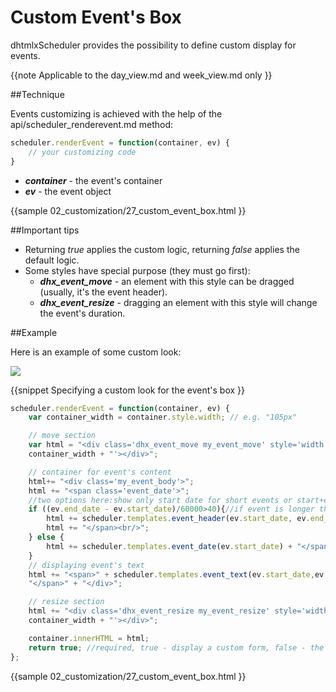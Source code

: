 Custom Event's Box 
==============

dhtmlxScheduler provides the possibility to define custom display for events.

{{note
Applicable to the day_view.md and week_view.md only
}}

##Technique

Events customizing is achieved with the help of the api/scheduler_renderevent.md method:

~~~js
scheduler.renderEvent = function(container, ev) {
	// your customizing code
}
~~~

- **_container_** - the event's container
- **_ev_** - the event object

{{sample
	02_customization/27_custom_event_box.html
}}

##Important tips


- Returning _true_ applies the custom logic, returning _false_ applies the default logic.
- Some styles have special purpose (they must go first):
  - **_dhx_event_move_** - an element with this style can be dragged (usually, it's the event header). 
  - **_dhx_event_resize_** - dragging an element with this style will change the event's duration.


##Example

Here is an example of some custom look:

<img src="custom_event_box.png">

{{snippet
Specifying a custom look for the event's box
}}
~~~js
scheduler.renderEvent = function(container, ev) {
	var container_width = container.style.width; // e.g. "105px"

	// move section
	var html = "<div class='dhx_event_move my_event_move' style='width: " + 
    container_width + "'></div>";

	// container for event's content
	html+= "<div class='my_event_body'>";
	html += "<span class='event_date'>";
	//two options here:show only start date for short events or start+end for long
	if ((ev.end_date - ev.start_date)/60000>40){//if event is longer than 40 minutes
		html += scheduler.templates.event_header(ev.start_date, ev.end_date, ev);
		html += "</span><br/>";
	} else {
		html += scheduler.templates.event_date(ev.start_date) + "</span>";
	}
	// displaying event's text
	html += "<span>" + scheduler.templates.event_text(ev.start_date,ev.end_date,ev)+
    "</span>" + "</div>";

	// resize section
	html += "<div class='dhx_event_resize my_event_resize' style='width: " +
    container_width + "'></div>";

	container.innerHTML = html;
	return true; //required, true - display a custom form, false - the default form
};
~~~

{{sample
	02_customization/27_custom_event_box.html
}}